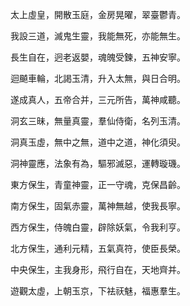 太上虛皇，開散玉庭，金房晃曜，翠臺鬱青。

我設三道，滅鬼生靈，我能無死，亦能無生。

長生自在，迥老返嬰，魂魄受鍊，五神安寧。

迴飇車輪，北謁玉清，升入太無，與日合明。

遂成真人，五帝合并，三元所告，萬神咸聽。

洞玄三昧，無量真靈，羣仙侍衛，名列玉清。

洞真玉虛，無中之無，道中之道，神化須臾。

洞神靈應，法象有為，驅邪滅惡，運轉璇璣。

東方保生，青童神靈，正一守魂，克保昌齡。

南方保生，固氣赤靈，萬神無越，使我長寧。

西方保生，侍魄白靈，辟除妖氣，令我利亨。

北方保生，通利元精，五氣真符，使臣長榮。

中央保生，主我身形，飛行自在，天地齊并。

遊觀太虛，上朝玉京，下袪祆魅，福惠羣生。